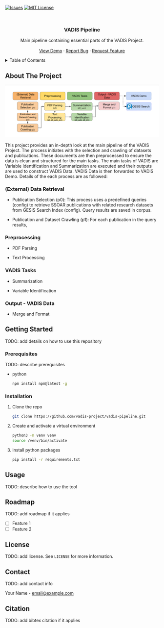 <!-- This template is adapated from https://github.com/othneildrew/Best-README-Template -->

<!-- PROJECT SHIELDS -->
<!--
*** I'm using markdown "reference style" links for readability.
*** Reference links are enclosed in brackets [ ] instead of parentheses ( ).
*** See the bottom of this document for the declaration of the reference variables
*** for contributors-url, forks-url, etc. This is an optional, concise syntax you may use.
*** https://www.markdownguide.org/basic-syntax/#reference-style-links
-->
[![Issues][issues-shield]][issues-url]
[![MIT License][license-shield]][license-url]



<!-- PROJECT LOGO -->
<br />
<div align="center">
  <h3 align="center">VADIS Pipeline</h3>

  <p align="center">
    Main pipeline containing essential parts of the VADIS Project.
    <br />
    <br />
    <a href="https://demo-vadis.gesis.org/">View Demo</a>
    ·
    <a href="TODO: add project github followed by: /issues/new?labels=bug&template=bug-report---.md">Report Bug</a>
    ·
    <a href="TODO: add project github followed by: /issues/new?labels=enhancement&template=feature-request---.md">Request Feature</a>
  </p>
</div>



<!-- TABLE OF CONTENTS -->
<details>
  <summary>Table of Contents</summary>
  <ol>
    <li>
      <a href="#about-the-project">About The Project</a>
    </li>
    <li>
      <a href="#getting-started">Getting Started</a>
      <ul>
        <li><a href="#prerequisites">Prerequisites</a></li>
        <li><a href="#installation">Installation</a></li>
      </ul>
    </li>
    <li><a href="#usage">Usage</a></li>
    <li><a href="#roadmap">Roadmap</a></li>
    <li><a href="#license">License</a></li>
    <li><a href="#contact">Contact</a></li>
    <li><a href="#contact">Citation</a></li>
  </ol>
</details>

<!-- ABOUT THE PROJECT -->
## About The Project

![VADIS Pipeline](https://github.com/vadis-project/vadis-pipeline/blob/main/readme/pipeline.png)


This project provides an in-depth look at the main pipeline of the VADIS Project. The process initiates with the selection and crawling of datasets and publications. These documents are then preprocessed to ensure the data is clean and structured for the main tasks. The main tasks of VADIS are Variable Identification and Summarization are executed and their outputs are used to construct VADIS Data. VADIS Data is then forwarded to VADIS Demo. Details of the each process are as followed:

### (External) Data Retrieval

* Publication Selection (p0): This process uses a predefined queries (config) to retrieve SSOAR publications with related research datasets from GESIS Search Index (config). Query results are saved in corpus.

* Publication and Dataset Crawling (p1): For each publication in the query results, 

### Preprocessing

* PDF Parsing

* Text Processing

### VADIS Tasks

* Summarization

* Variable Identification

### Output - VADIS Data

* Merge and Format



<!-- GETTING STARTED -->
## Getting Started

TODO: add details on how to use this repository

### Prerequisites

TODO: describe prerequisites
* python
  ```sh
  npm install npm@latest -g
  ```

### Installation


1. Clone the repo
   ```sh
   git clone https://github.com/vadis-project/vadis-pipeline.git
   ```
2. Create and activate a virtual environment
   ```sh
   python3 -m venv venv
   source /venv/bin/activate
   ```
3. Install python packages
   ```sh
   pip install -r requirements.txt
   ```


<!-- USAGE EXAMPLES -->
## Usage

TODO: describe how to use the tool


<!-- ROADMAP -->
## Roadmap

TODO: add roadmap if it applies

- [ ] Feature 1
- [ ] Feature 2

<!-- LICENSE -->
## License

TODO: add license. See `LICENSE` for more information.

<!-- CONTACT -->
## Contact

TODO: add contact info

Your Name - email@example.com

## Citation
TODO: add bibtex citation if it applies


<!-- MARKDOWN LINKS & IMAGES -->
<!-- https://www.markdownguide.org/basic-syntax/#reference-style-links -->
[issues-shield]: https://img.shields.io/github/issues/othneildrew/Best-README-Template.svg?style=for-the-badge
[issues-url]: https://github.com/othneildrew/Best-README-Template/issues
[license-shield]: https://img.shields.io/github/license/othneildrew/Best-README-Template.svg?style=for-the-badge
[license-url]: https://github.com/othneildrew/Best-README-Template/blob/master/LICENSE
[product-screenshot]: images/screenshot.png
